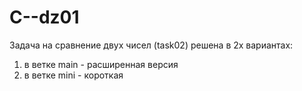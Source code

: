 # C--dz01

Задача на сравнение двух чисел (task02) решена в 2х вариантах:
1. в ветке main - расширенная версия
2. в ветке mini - короткая
